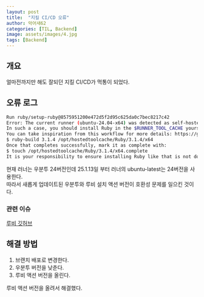 ```yaml
---
layout: post
title:  "지킬 CI/CD 오류"
author: 악어새62
categories: [TIL, Backend]
image: assets/images/4.jpg
tags: [Backend]
---
```

## 개요

얼마전까지만 해도 잘되던 지킬 CI/CD가 먹통이 되었다.

## 오류 로그

```bash
Run ruby/setup-ruby@8575951200e472d5f2d95c625da0c7bec8217c42
Error: The current runner (ubuntu-24.04-x64) was detected as self-hosted because the platform does not match a GitHub-hosted runner image (or that image is deprecated and no longer supported).
In such a case, you should install Ruby in the $RUNNER_TOOL_CACHE yourself, for example using https://github.com/rbenv/ruby-build
You can take inspiration from this workflow for more details: https://github.com/ruby/ruby-builder/blob/master/.github/workflows/build.yml
$ ruby-build 3.1.4 /opt/hostedtoolcache/Ruby/3.1.4/x64
Once that completes successfully, mark it as complete with:
$ touch /opt/hostedtoolcache/Ruby/3.1.4/x64.complete
It is your responsibility to ensure installing Ruby like that is not done in parallel.
```
현재 러너는 우분투 24버전인데 25.1.13일 부터 러너의 ubuntu-latest는 24버전을 사용한다.  
따라서 새롭게 업데이트된 우분투와 루비 설치 액션 버전이 호환성 문제를 일으킨 것이다.  

### 관련 이슈

[루비 깃허브](https://github.com/ruby/setup-ruby/issues/595)


## 해결 방법

1. 브랜치 배포로 변경한다.
2. 우분투 버전을 낮춘다.
3. 루비 액션 버전을 올린다.

루비 액션 버전을 올려서 해결했다.